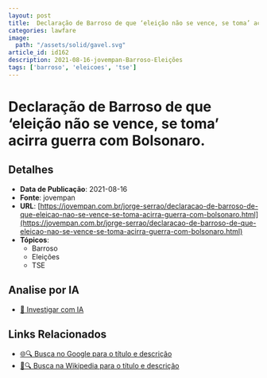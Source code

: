```yaml
---
layout: post
title:  Declaração de Barroso de que ‘eleição não se vence, se toma’ acirra guerra com Bolsonaro.
categories: lawfare
image: 
  path: "/assets/solid/gavel.svg"
article_id: id162
description: 2021-08-16-jovempan-Barroso-Eleições
tags: ['barroso', 'eleicoes', 'tse']
---
```


# Declaração de Barroso de que ‘eleição não se vence, se toma’ acirra guerra com Bolsonaro.

## Detalhes
- **Data de Publicação**: 2021-08-16
- **Fonte**: jovempan
- **URL**: [https://jovempan.com.br/jorge-serrao/declaracao-de-barroso-de-que-eleicao-nao-se-vence-se-toma-acirra-guerra-com-bolsonaro.html](https://jovempan.com.br/jorge-serrao/declaracao-de-barroso-de-que-eleicao-nao-se-vence-se-toma-acirra-guerra-com-bolsonaro.html)
- **Tópicos**:
  - Barroso
  - Eleições
  - TSE

## Analise por IA
- [🤖 Investigar com IA](https://www.perplexity.ai/search?q=%22not%C3%ADcia%20artigo%20Brasil%22%20Declara%C3%A7%C3%A3o%20de%20Barroso%20de%20que%20%E2%80%98elei%C3%A7%C3%A3o%20n%C3%A3o%20se%20vence%2C%20se%20toma%E2%80%99%20acirra%20guerra%20com%20Bolsonaro.%20jovempan%202021-08-16)

## Links Relacionados
- [🌐🔍 Busca no Google para o título e descrição](https://www.google.com/search?q=%22not%C3%ADcia%20artigo%20Brasil%22%20Declara%C3%A7%C3%A3o%20de%20Barroso%20de%20que%20%E2%80%98elei%C3%A7%C3%A3o%20n%C3%A3o%20se%20vence%2C%20se%20toma%E2%80%99%20acirra%20guerra%20com%20Bolsonaro.%20jovempan%202021-08-16)
- [📖🔍 Busca na Wikipedia para o título e descrição](https://pt.wikipedia.org/w/index.php?search=%22not%C3%ADcia%20artigo%20Brasil%22%20Declara%C3%A7%C3%A3o%20de%20Barroso%20de%20que%20%E2%80%98elei%C3%A7%C3%A3o%20n%C3%A3o%20se%20vence%2C%20se%20toma%E2%80%99%20acirra%20guerra%20com%20Bolsonaro.%20jovempan%202021-08-16)

